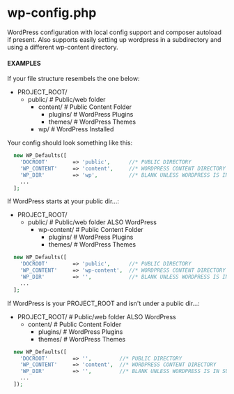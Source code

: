 
# wp-config.php
WordPress configuration with local config support and composer autoload if present. Also supports easily setting up  wordpress in a subdirectory and using a different wp-content directory. 

#### EXAMPLES
If your file structure resembels the one below: 
* PROJECT_ROOT/ 
  * public/ # Public/web folder 
    * content/ # Public Content Folder 
      * plugins/ # WordPress Plugins
      * themes/  # WordPress Themes
    * wp/      # WordPress Installed

Your config should look something like this:
```php
  new WP_Defaults([
    'DOCROOT'        => 'public',      //* PUBLIC DIRECTORY
    'WP_CONTENT'     => 'content',     //* WORDPRESS CONTENT DIRECTORY
    'WP_DIR'         => 'wp',          //* BLANK UNLESS WORDPRESS IS IN SUB DIRECTORY
    ...
  ];
```

If WordPress starts at your public dir...:
* PROJECT_ROOT/ 
  * public/ # Public/web folder ALSO WordPress 
    * wp-content/ # Public Content Folder 
      * plugins/ # WordPress Plugins
      * themes/  # WordPress Themes

```php
  new WP_Defaults([
    'DOCROOT'        => 'public',      //* PUBLIC DIRECTORY
    'WP_CONTENT'     => 'wp-content',  //* WORDPRESS CONTENT DIRECTORY
    'WP_DIR'         => '',            //* BLANK UNLESS WORDPRESS IS IN SUB DIRECTORY
    ...
  ];
```

If WordPress is your PROJECT_ROOT and isn't under a public dir...:
* PROJECT_ROOT/ # Public/web folder ALSO WordPress 
  * content/ # Public Content Folder 
    * plugins/ # WordPress Plugins
    * themes/  # WordPress Themes

```php
  new WP_Defaults([
    'DOCROOT'        => '',         //* PUBLIC DIRECTORY
    'WP_CONTENT'     => 'content',  //* WORDPRESS CONTENT DIRECTORY
    'WP_DIR'         => '',         //* BLANK UNLESS WORDPRESS IS IN SUB DIRECTORY
    ...
  ]);
```